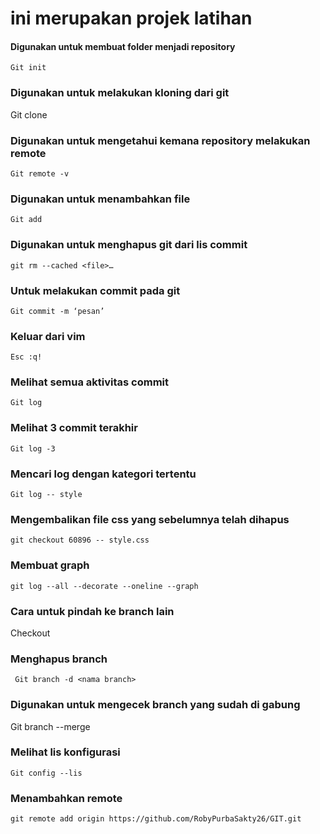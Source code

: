 # ini merupakan projek latihan


#### Digunakan untuk membuat folder menjadi repository 
``` Git init ```

### Digunakan untuk melakukan kloning dari git 
Git clone 

### Digunakan untuk mengetahui kemana repository melakukan remote
 ```Git remote -v ```

### Digunakan untuk menambahkan file 
 ```Git add```

### Digunakan untuk menghapus git dari lis commit
 ```git rm --cached <file>…```

### Untuk melakukan commit pada git
 ```Git commit -m ‘pesan’```

### Keluar dari vim
```Esc :q!```

### Melihat semua aktivitas commit
 ```Git log ```

### Melihat 3 commit terakhir
 ```Git log -3```

### Mencari log dengan kategori tertentu
 ```Git log -- style```

### Mengembalikan file css yang sebelumnya telah dihapus
 ```git checkout 60896 -- style.css```

### Membuat graph 
 ``` git log --all --decorate --oneline --graph ``` 

### Cara untuk pindah ke branch lain
 Checkout <nama branch>

### Menghapus branch
``` Git branch -d <nama branch>```


### Digunakan untuk mengecek branch yang sudah di gabung
 Git branch --merge

### Melihat lis konfigurasi
 ```Git config --lis```

### Menambahkan remote
 ``` git remote add origin https://github.com/RobyPurbaSakty26/GIT.git ```


